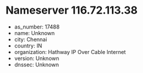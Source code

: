 # Nameserver 116.72.113.38

* as_number: 17488
* name: Unknown
* city: Chennai
* country: IN
* organization: Hathway IP Over Cable Internet
* version: Unknown
* dnssec: Unknown
